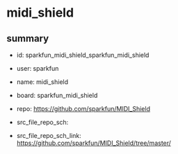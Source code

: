 # midi_shield
 
## summary 
* id: sparkfun_midi_shield_sparkfun_midi_shield
* user: sparkfun
* name: midi_shield
* board: sparkfun_midi_shield
* repo: https://github.com/sparkfun/MIDI_Shield



* src_file_repo_sch: 
* src_file_repo_sch_link: https://github.com/sparkfun/MIDI_Shield/tree/master/




